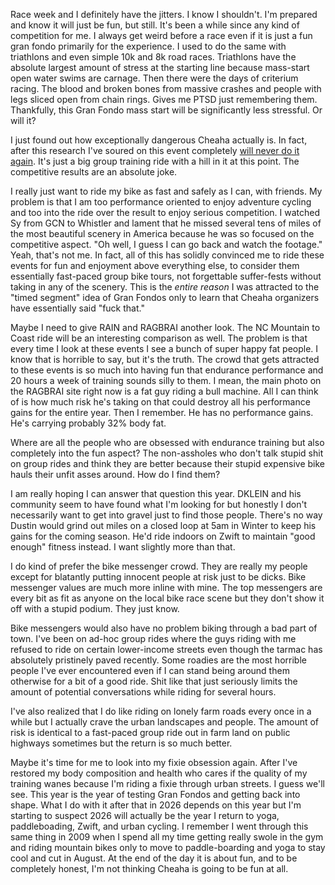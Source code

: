 Race week and I definitely have the jitters. I know I shouldn't. I'm prepared and know it will just be fun, but still. It's been a while since any kind of competition for me. I always get weird before a race even if it is just a fun gran fondo primarily for the experience. I used to do the same with triathlons and even simple 10k and 8k road races. Triathlons have the absolute largest amount of stress at the starting line because mass-start open water swims are carnage. Then there were the days of criterium racing. The blood and broken bones from massive crashes and people with legs sliced open from chain rings. Gives me PTSD just remembering them. Thankfully, this Gran Fondo mass start will be significantly less stressful. Or will it?

I just found out how exceptionally dangerous Cheaha actually is. In fact, after this research I've soured on this event completely [will never do it again](../Cycling/First%20and%20last%20Cheaha%20for%20me.md). It's just a big group training ride with a hill in it at this point. The competitive results are an absolute joke.

I really just want to ride my bike as fast and safely as I can, with friends. My problem is that I am too performance oriented to enjoy adventure cycling and too into the ride over the result to enjoy serious competition. I watched Sy from GCN to Whistler and lament that he missed several tens of miles of the most beautiful scenery in America because he was so focused on the competitive aspect. "Oh well, I guess I can go back and watch the footage." Yeah, that's not me. In fact, all of this has solidly convinced me to ride these events for fun and enjoyment above everything else, to consider them essentially fast-paced group bike tours, not forgettable suffer-fests without taking in any of the scenery. This is the *entire reason* I was attracted to the "timed segment" idea of Gran Fondos only to learn that Cheaha organizers have essentially said "fuck that."

Maybe I need to give RAIN and RAGBRAI another look. The NC Mountain to Coast ride will be an interesting comparison as well. The problem is that every time I look at these events I see a bunch of super happy fat people. I know that is horrible to say, but it's the truth. The crowd that gets attracted to these events is so much into having fun that endurance performance and 20 hours a week of training sounds silly to them. I mean, the main photo on the RAGBRAI site right now is a fat guy riding a bull machine. All I can think of is how much risk he's taking on that could destroy all his performance gains for the entire year. Then I remember. He has no performance gains. He's carrying probably 32% body fat.

Where are all the people who are obsessed with endurance training but also completely into the fun aspect? The non-assholes who don't talk stupid shit on group rides and think they are better because their stupid expensive bike hauls their unfit asses around. How do I find them?

I am really hoping I can answer that question this year. DKLEIN and his community seem to have found what I'm looking for but honestly I don't necessarily want to get into gravel just to find those people. There's no way Dustin would grind out miles on a closed loop at 5am in Winter to keep his gains for the coming season. He'd ride indoors on Zwift to maintain "good enough" fitness instead. I want slightly more than that.

I do kind of prefer the bike messenger crowd. They are really my people except for blatantly putting innocent people at risk just to be dicks. Bike messenger values are much more inline with mine. The top messengers are every bit as fit as anyone on the local bike race scene but they don't show it off with a stupid podium. They just know.

Bike messengers would also have no problem biking through a bad part of town. I've been on ad-hoc group rides where the guys riding with me refused to ride on certain lower-income streets even though the tarmac has absolutely pristinely paved recently. Some roadies are the most horrible people I've ever encountered even if I can stand being around them otherwise for a bit of a good ride. Shit like that just seriously limits the amount of potential conversations while riding for several hours.

I've also realized that I do like riding on lonely farm roads every once in a while but I actually crave the urban landscapes and people. The amount of risk is identical to a fast-paced group ride out in farm land on public highways sometimes but the return is so much better.

Maybe it's time for me to look into my fixie obsession again. After I've restored my body composition and health who cares if the quality of my training wanes because I'm riding a fixie through urban streets. I guess we'll see. This year is the year of testing Gran Fondos and getting back into shape. What I do with it after that in 2026 depends on this year but I'm starting to suspect 2026 will actually be the year I return to yoga, paddleboading, Zwift, and urban cycling. I remember I went through this same thing in 2009 when I spend all my time getting really swole in the gym and riding mountain bikes only to move to paddle-boarding and yoga to stay cool and cut in August. At the end of the day it is about fun, and to be completely honest, I'm not thinking Cheaha is going to be fun at all.